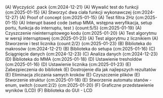 (A) Wyczyścić .pack {cm:2024-12-21}
(A) Wywalić test do funkcji {cm:2025-01-15}
(A) Stworzyć dwa ciała funkcji wykonawczej {cm:2024-12-27}
(A) Proof of concept {cm:2025-01-15}
(A) Test filtra 2Hz {cm:2025-01-15}
(A) Interupt based code (setup MMA, wstępna weryfikacja, setup portu, funkcja do interruptu, test ) {count:5/5} {cm:2025-01-19}
(A) Czyszczenie nieinterruptowego kodu {cm:2025-01-20}
(A) Test algorytmu w wersji interruptowej {cm:2025-01-23}
(A) Test algorytmu z licznikiem
(A) Stworzenie i test licznika {count:2/2} {cm:2025-01-23}
(B) Biblioteka do makrosów {cm:2024-12-21}
(B) Biblioteka do setupa {cm:2025-01-16}
(C) Ściągnięcie danych {cm:2024-12-23}
(C) Analiza danych {cm:2024-12-23}
(D) Biblioteka do MMA {cm:2025-01-18}
(D) Ustawienie tresholdów {cm:2025-01-16}
(D) Ustawienie licznika {cm:2025-01-23}
(E) Zabezpieczenia do bibliotek
(E) Dostrojenie dla jak najlepszych rezultatów
(E) Eliminacja zliczania samych kroków
(E) Czyszczenie plików
(E) Stworzenie struktur {cm:2025-01-18}
(E) Stworzenie automatu stanów - enum, switch {count:2/2} {cm:2025-01-20}
(F) Graficzne przedstawienie wyników (LCD)
(F) Biblioteka do GUI - LCD